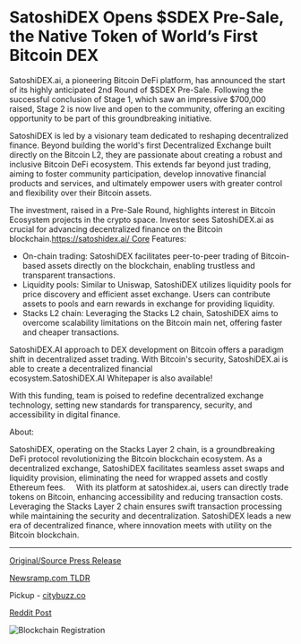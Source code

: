 # SatoshiDEX Opens $SDEX Pre-Sale, the Native Token of World’s First Bitcoin DEX

SatoshiDEX.ai, a pioneering Bitcoin DeFi platform, has announced the start of its highly anticipated 2nd Round of $SDEX Pre-Sale. Following the successful conclusion of Stage 1, which saw an impressive $700,000 raised, Stage 2 is now live and open to the community, offering an exciting opportunity to be part of this groundbreaking initiative.

SatoshiDEX is led by a visionary team dedicated to reshaping decentralized finance. Beyond building the world's first Decentralized Exchange built directly on the Bitcoin L2, they are passionate about creating a robust and inclusive Bitcoin DeFi ecosystem. This extends far beyond just trading, aiming to foster community participation, develop innovative financial products and services, and ultimately empower users with greater control and flexibility over their Bitcoin assets.

The investment, raised in a Pre-Sale Round, highlights interest in Bitcoin Ecosystem projects in the crypto space. Investor sees SatoshiDEX.ai as crucial for advancing decentralized finance on the Bitcoin blockchain.https://satoshidex.ai/ Core Features:

* On-chain trading: SatoshiDEX facilitates peer-to-peer trading of Bitcoin-based assets directly on the blockchain, enabling trustless and transparent transactions.
* Liquidity pools: Similar to Uniswap, SatoshiDEX utilizes liquidity pools for price discovery and efficient asset exchange. Users can contribute assets to pools and earn rewards in exchange for providing liquidity.
* Stacks L2 chain: Leveraging the Stacks L2 chain, SatoshiDEX aims to overcome scalability limitations on the Bitcoin main net, offering faster and cheaper transactions.

SatoshiDEX.AI approach to DEX development on Bitcoin offers a paradigm shift in decentralized asset trading. With Bitcoin's security, SatoshiDEX.ai is able to create a decentralized financial ecosystem.SatoshiDEX.AI Whitepaper is also available!

With this funding, team is poised to redefine decentralized exchange technology, setting new standards for transparency, security, and accessibility in digital finance.

About:

SatoshiDEX, operating on the Stacks Layer 2 chain, is a groundbreaking DeFi protocol revolutionizing the Bitcoin blockchain ecosystem. As a decentralized exchange, SatoshiDEX facilitates seamless asset swaps and liquidity provision, eliminating the need for wrapped assets and costly Ethereum fees.     With its platform at satoshidex.ai, users can directly trade tokens on Bitcoin, enhancing accessibility and reducing transaction costs. Leveraging the Stacks Layer 2 chain ensures swift transaction processing while maintaining the security and decentralization. SatoshiDEX leads a new era of decentralized finance, where innovation meets with utility on the Bitcoin blockchain. 

---

[Original/Source Press Release](https://blockchainwire.io/press-release/satoshidex-opens-sdex-pre-sale-the-native-token-of-worlds-first-bitcoin-dex)
                    

[Newsramp.com TLDR](https://newsramp.com/curated-news/satoshidex-ai-announces-2nd-round-of-sdex-pre-sale/869814d401123c6d86f1a9269a50003a) 


Pickup - [citybuzz.co](https://citybuzz.co/2024/03/01/satoshidex-launches-sdex-pre-sale-for-world-s-first-bitcoin-dex)
 



[Reddit Post](https://www.reddit.com/r/CryptoNewsInfo/comments/1b6rnwg/satoshidexai_announces_2nd_round_of_sdex_presale/) 



![Blockchain Registration](https://cdn.newsramp.app/blockchainwire/qrcode/243/1/ninaoCxX.webp)